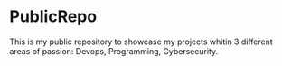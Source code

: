# PublicRepo

This is my public repository to showcase my projects whitin 3 different areas of passion:
Devops,
Programming,
Cybersecurity.


